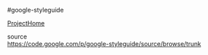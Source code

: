 #google-styleguide

[ProjectHome](https://code.google.com/p/google-styleguide/)

source  
https://code.google.com/p/google-styleguide/source/browse/trunk
